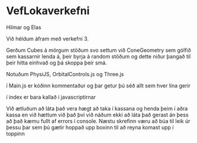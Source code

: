 # VefLokaverkefni
Hilmar og Elas

Við héldum áfram með verkefni 3.

Gerðum Cubes á mörgum stöðum svo settum við ConeGeometry sem gólfið sem kassarnir lenda á,  þeir byrja á random stöðum og dette niður þangað til þeir hitta einhvað og þá skoppa þeir smá.

Notuðum PhysiJS, OrbitalControls.js og Three.js

í Main.js er kóðinn kommentaður og þar getur þú séð allt sem hver lína gerir

í index er bara kallað í javascriptirnar

Við ætluðum að láta það vera hægt að taka í kassana og henda þeim í aðra kassa en við hættum við það því við náðum ekki að láta það gerast án þess að það kæmu fullt af errors í console.
Næstu skrefinn væru að búa til leik úr þessu þar sem þú gætir hoppað upp boxinn til að reyna komast upp í toppinn
